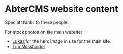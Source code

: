 # AbterCMS website content

Special thanks to these people:

For stock photos on the main website:
 - [Lukas](https://www.pexels.com/photo/adult-background-beach-blue-296282/) for the hero image in use for the main site.
 - [Tim Mossholder](https://www.pexels.com/photo/shallow-focus-photography-of-red-and-white-open-signage-near-man-wearing-black-shirt-880840/)
